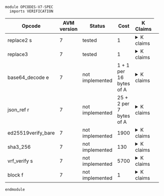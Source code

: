 ```k
module OPCODES-V7-SPEC
  imports VERIFICATION
```

<table>

<thead>
<tr><th> Opcode </th><th> AVM version </th><th> Status </th><th> Cost </th><th> K Claims </th></tr>
</thead>

<tbody>

<!----------------------------------------------------------------------------->

<tr><td> replace2 s </td><td> 7 </td><td> tested </td><td> 1  </td>
<td><details>
<summary>K claims</summary>

```k
  claim <k> replace2 2 => . </k>
        <stack> b"123" : b"abcdefgh" : XS => b"ab123fgh" : XS </stack>
        <stacksize> 2 => 1 </stacksize>
```

</details>
<td></tr>

<!----------------------------------------------------------------------------->

<tr><td> replace3 </td><td> 7 </td><td> tested </td><td> 1 </td>
<td><details>
<summary>K claims</summary>

```k
  claim <k> replace3 => . </k>
        <stack> b"123" : 3 : b"abcdefgh" : XS => b"abc123gh" : XS </stack>
        <stacksize> 3 => 1 </stacksize>
```

</details>
</td></tr>

<!----------------------------------------------------------------------------->

<tr><td> base64_decode e </td><td> 7 </td><td> not implemented </td><td> 1 + 1 per 16 bytes of A </td>
<td><details>
<summary>K claims</summary>

</details>
</td></tr>

<!----------------------------------------------------------------------------->

<tr><td> json_ref r </td><td> 7 </td><td> not implemented </td><td> 25 + 2 per 7 bytes of A </td>
<td><details>
<summary>K claims</summary>

</details>
</td></tr>

<!----------------------------------------------------------------------------->

<tr><td> ed25519verify_bare </td><td> 7 </td><td> not implemented </td><td> 1900 </td>
<td><details>
<summary>K claims</summary>

</details>
</td></tr>

<!----------------------------------------------------------------------------->

<tr><td> sha3_256 </td><td> 7 </td><td> not implemented </td><td> 130 </td>
<td><details>
<summary>K claims</summary>

</details>
</td></tr>

<!----------------------------------------------------------------------------->

<tr><td> vrf_verify s </td><td> 7 </td><td> not implemented </td><td> 5700 </td>
<td><details>
<summary>K claims</summary>

</details>
</td></tr>

<!----------------------------------------------------------------------------->

<tr><td> block f </td><td> 7 </td><td> not implemented </td><td> 1 </td>
<td><details>
<summary>K claims</summary>

</details>
</td></tr>

<!----------------------------------------------------------------------------->

</tbody>
</table>

```k
endmodule
```
